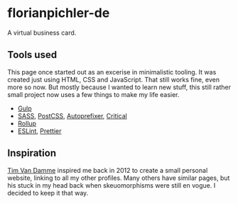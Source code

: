 # florianpichler-de

A virtual business card.

## Tools used

This page once started out as an excerise in minimalistic tooling. It was created just using HTML, CSS and JavaScript. That still works fine, even more so now. But mostly because I wanted to learn new stuff, this still rather small project now uses a few things to make my life easier.

* [Gulp][gulp]
* [SASS][sass], [PostCSS][postcss], [Autoprefixer][prefixer], [Critical][critical]
* [Rollup][rollup]
* [ESLint][lint], [Prettier][prettier]

## Inspiration

[Tim Van Damme][maxvoltar] inspired me back in 2012 to create a small personal website, linking to all my other profiles. Many others have similar pages, but his stuck in my head back when skeuomorphisms were still en vogue. I decided to keep it that way.

[gulp]: https://gulpjs.com
[sass]: http://sass-lang.com
[postcss]: https://github.com/postcss/postcss
[prefixer]: https://github.com/postcss/autoprefixer
[critical]: https://github.com/addyosmani/critical
[rollup]: https://rollupjs.org
[lint]: https://eslint.org
[prettier]: https://prettier.io
[maxvoltar]: http://web.archive.org/web/20120430001434/http://www.timvandamme.com
